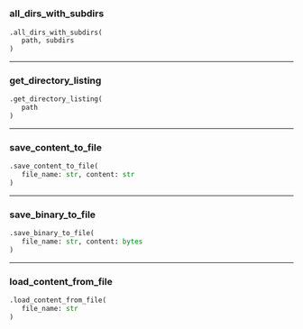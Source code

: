 #


### all_dirs_with_subdirs
```python
.all_dirs_with_subdirs(
   path, subdirs
)
```


----


### get_directory_listing
```python
.get_directory_listing(
   path
)
```


----


### save_content_to_file
```python
.save_content_to_file(
   file_name: str, content: str
)
```


----


### save_binary_to_file
```python
.save_binary_to_file(
   file_name: str, content: bytes
)
```


----


### load_content_from_file
```python
.load_content_from_file(
   file_name: str
)
```

